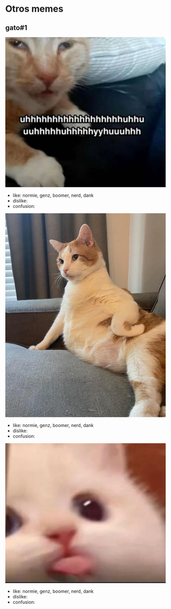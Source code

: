 # Otros memes

## gato#1

![gato#1](./gatos_0.jpg)

- like: normie, genz, boomer, nerd, dank
- dislike:
- confusion:

![gato#2](./gatos_1.jpg)

- like: normie, genz, boomer, nerd, dank
- dislike:
- confusion:

![gato#3](./gatos_2.jpg)

- like: normie, genz, boomer, nerd, dank
- dislike:
- confusion:
